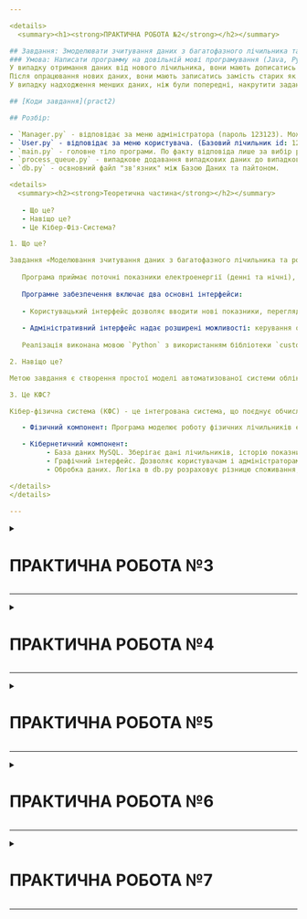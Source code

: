 ```yaml
---

<details>
  <summary><h1><strong>ПРАКТИЧНА РОБОТА №2</strong></h2></summary>

## Завдання: Змоделювати зчитування даних з багатофазного лічильника та обрахунок вартості електроенергії.
### Умова: Написати программу на довільній мові програмування (Java, Python, JS, C, C#, С++...), яка б на вхід отримувала дані двофазного лічильника "день-ніч" та за різним тарифом, рахувала різницю між попередніми показниками та поточними, виставляючи рахунок. 
У випадку отримання даних від нового лічильника, вони мають дописатись у масив з усіма даними. 
Після опрацювання нових даних, вони мають записатись замість старих як наступні початкові.
У випадку надходження менших даних, ніж були попередні, накрутити задане число квт (100 день та 80 ніч) та видати рахунок.

## [Коди завдання](pract2)

## Розбір:

- `Manager.py` - відповідає за меню адміністратора (пароль 123123). Можливість змінювати тариф день/ніч, редагувати, додавати/видаляти лічильники, переглядати/видаляти історію будь-якого лічильника.
- `User.py` - відповідає за меню користувача. (Базовий лічильник id: 123, passwd: 123123). Кожен користувач може додавати нові показники, переглядати історію та змінити пароль для свого лічильника. Вихід не передбачений 😈.
- `main.py` - головне тіло програми. По факту відповіда лише за вибір ролі, що описані вище.
- `process_queue.py` - випадкове додавання випадкових даних до випадкових лічильників. Є можливість "накрутки" значень, бо все випадкове.
- `db.py` - освновний файл "зв'язник" між Базою Даних та пайтоном.

<details>
  <summary><h2><strong>Теоретична частина</strong></h2></summary>
     
   - Що це?
   - Навіщо це?
   - Це Кібер-Фіз-Система?

1. Що це? 

Завдання «Моделювання зчитування даних з багатофазного лічильника та розрахунок вартості електроенергії» полягає у створенні програмного забезпечення для обробки інформації з двофазного електролічильника типу «день-ніч».
   
   Програма приймає поточні показники електроенергії (денні та нічні), порівнює їх із попередніми значеннями, обчислює обсяг споживання та вартість згідно з вказаними тарифами (окремо для кожного періоду). У разі встановлення нового лічильника його дані додаються в базу, а після обробки останні показники зберігаються як нові початкові. Якщо виявлено, що поточні показники менші за попередні, система враховує можливу «накрутку» (наприклад, додає умовно 100 кВт для дня та 80 кВт для ночі), щоб забезпечити коректні розрахунки.
   
   Програмне забезпечення включає два основні інтерфейси:
   
   - Користувацький інтерфейс дозволяє вводити нові показники, переглядати історію споживання електроенергії та змінювати пароль.
   
   - Адміністративний інтерфейс надає розширені можливості: керування обліковими записами лічильників (додавання, видалення), редагування тарифів і очищення історії споживання.
   
   Реалізація виконана мовою `Python` з використанням бібліотеки `customtkinter` для побудови GUI, MySQL для зберігання даних і багатопоточності — для імітації автоматичного надходження даних через чергу.

2. Навіщо це?

Метою завдання є створення простої моделі автоматизованої системи обліку електроенергії, яка імітує реальні сценарії роботи з багатофазними лічильниками з реального життя. Тут - автоматизовані системи обліку електроенергії, що використовуються для моніторингу споживання, виставлення рахунків, накрутки показань та управління інфраструктурою.

3. Це КФС?

Кібер-фізична система (КФС) - це інтегрована система, що поєднує обчислювальні (кібернетичні) компоненти з фізичними процесами з реального життя. 

   - Фізичний компонент: Програма моделює роботу фізичних лічильників електроенергії типу "день-ніч", які вимірюють споживання електроенергії в реальному світі. Хоча в даній реалізації лічильники є віртуальними, вони імітують реальні пристрої, які фіксують фізичні величини (кіловат-години).

   - Кібернетичний компонент:
         - База даних MySQL. Зберігає дані лічильників, історію показників і тарифи.
         - Графічний інтерфейс. Дозволяє користувачам і адміністраторам взаємодіяти з системою.
         - Обробка даних. Логіка в db.py розраховує різницю споживання, застосовує тарифи та обробляє випадки "накрутки".

</details>
</details>

---
```


<details>
  <summary><h1><strong>ПРАКТИЧНА РОБОТА №3</strong></h2></summary>

## Завдання: Передбачення погоди.
### Умова: Передбачення погоди (температури) на наступний день. День потрібно вибрати один з існуючих, щоб можна було зрозуміти, чи вірне ваше передбачення.
#### Датасет: [\*Базель\*](https://www.meteoblue.com/uk/weather/archive/export?daterange=2022-09-04%20-%202024-03-19&locations%5B%5D=basel_switzerland_2661604&domain=ERA5T&min=2023-01-01&max=2024-03-19&params%5B%5D=&params%5B%5D=temp2m&params%5B%5D=&params%5B%5D=&params%5B%5D=&params%5B%5D=&params%5B%5D=&params%5B%5D=&params%5B%5D=&utc_offset=%2B00%3A00&timeResolution=hourly&temperatureunit=CELSIUS&velocityunit=KILOMETER_PER_HOUR&energyunit=watts&lengthunit=metric&degree_day_type=10%3B30&gddBase=10&gddLimit=30)

## [Коди завдання](pract3)

## Розбір:

- `csvindb.py` - csv in db. Завантажує дані із .csv файлу у створену базу даних. 
- `db.py` - освновний файл "зв'язник" між Базою Даних та пайтоном.
- `main.py` - основний файл програми, що і відповіда за прогнозування та візуалізацію завдання.

Використовується модель "Random Forest Regressor" - "Випадковий ліс для регресії". 

## Модель прогнозування погоди

Для прогнозу погодних параметрів (температура, опади, пориви вітру, тиск) використовується Random Forest Regressor. Пайплайн виглядає так:

1. Розподіл на тренувальний і тестовий набори. Тренувальний - для зменшення MSE (Mean Squared Error) - середнє квадратів помилок між справжніми та прогнозованими значеннями. Чим менше - тим точніше. Тестовий набір - для перевірки прогрозу.
2. **Тренування моделі**  
   ```python
   from sklearn.ensemble import RandomForestRegressor
   model = RandomForestRegressor(n_estimators=100, max_depth=10, random_state=42)
   model.fit(X_train, y_train)
   ```
   - Ми створюємо 100 незалежних дерев прогнозу і одночасно вчимо їх на різних випадках з нашого тестового набору даних. Кожне дерево навчається окремо, щоб у сумі дати більш точний результат.

3. **Оцінка якості**  
   ```python
   from sklearn.metrics import mean_squared_error
   y_pred = model.predict(X_test)
   mse = mean_squared_error(y_test, y_pred)
   ```
   Після навчання кожне з 100 дерев робить свій прогноз. Беремо середнє значення цих прогнозів. Порівнюємо його з реальними показниками, обчислюючи середню MSE.

4. **Збереження результатів**  
   - Збереження прогнозів у `results.txt` і логування в базу через `save_prediction`.

5. **Візуалізація**

<details>
<summary><strong>Показати код</strong></summary>

   ```python
   plt.figure(figsize=(12, 6))
   plt.plot(test['timestamp'], test['temperature'], label='Реальна')
   plt.plot(test['timestamp'], models['temperature'].predict(X_test), label='Прогноз')
   plt.xlabel('Дата')
   plt.ylabel('Температура (°C)')
   plt.title('Прогноз температури на 06.03.2024')
   plt.legend()
   plt.grid(True)
   plt.show()
   ```
</details>
</details>

---

<details>
  <summary><h1><strong>ПРАКТИЧНА РОБОТА №4</strong></h2></summary>

## Завдання: Модель хаосу чи атрактор Лоренца.
### Умова: Побудувати атрактор Лоренца або іншу модель хаосу та показати, яким чином вона доводить, що велика похибка призводить до зміни показників моделі (погоди), які критично впливають на результат підрахунків та псує коректність передбачення. Unit тести необхідні.

## [Коди завдання](pract4)

## Розбір:

1. Початково програма писалась на pygame + asyncio. Фінально було перенесено на OpenGL.
OpenGL дозволяє працювати із справжнім 3D + розрахунки на GPU, замість псевдо-3D + CPU (yeah-yeah, 5 fps).
Але і без pygame не обійшлось. Використовувався для створення 2D полотна (меню). Аналог такого рішення часто використовується для інтерфесів у справжніх 3D іграх. (World of Warcraft / Minecraft 👍)

2. **Прострі 3D фігури:**
   - `cube.py`     - Куб.
   - `pira.py`     - Піраміда.
   - `cylinder.py` - Циліндр.

Усі фігури ідентично написані, підтримують зміну кольору та товщину ребер.

3. **Складні 3D графіки:**
   - `lorenz.py`   - Аттрактор Лоренза.
   - `chua.py`     - Аттрактор Чуа.
   - `rossel.py`   - Аттрактор Ро(е)/(ё)/(ьо)сселла.

- setting.txt - просто файл для зберігання налаштувань швидкості та чутливості камери.
- `test_art.py` - тести.

## Пояснення:

**Перехід на OpenGL спростив роботу у 3D, але реалізація руху із паралельним обертом камери - було жахіттям.**

*Код оберту камери:*

<details>
<summary><strong>Показати код</strong></summary>

```python
def get_camera_vectors(yaw, pitch):
    f = np.array([
        math.cos(pitch)*math.sin(yaw),
        math.sin(pitch),
        math.cos(pitch)*math.cos(yaw)
    ], dtype=np.float32)
    f /= np.linalg.norm(f)
    r = np.cross(f, np.array([0.0,1.0,0.0], dtype=np.float32))
    r /= np.linalg.norm(r)
    u = np.cross(r,f)
    return f, r, u
```

</details>

  - Абсолютно такий же векторний спосіб використовуються для реалізації керування камерою у 3D-просторі, обчислюючи вектори напрямку на основі кутів повороту.

*Код для руху у просторі:*

<details>
<summary><strong>Показати код</strong></summary>

```python
if not is_paused:
    dt = clock.get_time() / 1000.0
    keys = pygame.key.get_pressed()
    if keys[pygame.K_w]:
        camera_pos += forward * move_speed * dt
    if keys[pygame.K_s]:
        camera_pos -= forward * move_speed * dt
    if keys[pygame.K_a]:
        camera_pos -= right * move_speed * dt
    if keys[pygame.K_d]:
        camera_pos += right * move_speed * dt
    if keys[pygame.K_SPACE]:
        camera_pos[1] += move_speed * dt
    if keys[pygame.K_LCTRL] or keys[pygame.K_RCTRL]:
        camera_pos[1] -= move_speed * dt
```

</details>

  - Звісно, реалізовано просто, але проблема була у синхронізації повороту камери з рухом прямо. Зараз працює: Куди дивимось, туди і йдемо прямо. Роблячи це у pygame доводилось проектувати камеру у просторі як точку на площину під користувачем і рухати її координати. Звісно, що таким способом поворот камери враховується лише відносно, і натискаючи `W` рух користувача був куди завгодно, але не туди, куди б хотілось.

**2D повéрх 3D:**

```python
def update_menu_texture():
    flipped = pygame.transform.flip(menu_surface, False, True)
    data = pygame.image.tostring(flipped, "RGBA", True)
    glBindTexture(GL_TEXTURE_2D, menu_texture_id)
    glTexImage2D(GL_TEXTURE_2D, 0, GL_RGBA, MENU_W, MENU_H + TAB_H,
                 0, GL_RGBA, GL_UNSIGNED_BYTE, data)
```

  - Pygame - це 2D-інструмент, що тут малює меню, яке вже потім передається в OpenGL як текстура.

**Open source GLSL Шейдери:**

<details>
<summary><strong>Показати код</strong></summary>

```python
VERTEX_SHADER_SRC = """
#version 330 core
layout(location = 0) in vec3 aPos;
uniform mat4 model;
uniform mat4 view;
uniform mat4 projection;
void main(){
    gl_Position = projection * view * model * vec4(aPos,1.0);
}
"""
FRAGMENT_SHADER_SRC = """
#version 330 core
out vec4 FragColor;
uniform vec3 color;
void main(){
    FragColor = vec4(color,1.0);
}
"""
```
</details>

  - Старший брат усього проекту на OpenGL. Найпростіше, щоб не використовувати фікс-конвеєр як це було у старих відеоіграх.

Інша величезна частина коду побудована для роботи із аттракторами та фігурами та дуже просить розбиття на ще N файлів, але це вже чисто технічно можна назвати СУПЕР-мікродвигуном для ігор, оскільки вона має деякі риси ігрового движка, такі як рендеринг і управління камерою. Но без фізики, анімації, звуків та скриптів.

<details>
  <summary><h2><strong>Теоретична частина</strong></h2></summary>
     
   - Що це?
   - Навіщо це?
   - Це Кібер-Фіз-Система?

1. **Що це?**

Завдання «3D-візуалізація геометричних фігур та атракторів у реальному часі» тому і створенно програмне забезпечення для рендерингу та інтерактивного управління 3D-об’єктами (куб, піраміда, циліндр) і динамічними атракторами (Лоренца, Рьослера, Чуа) за допомогою OpenGL для 3D та Pygame 2D. Програма дозволяє користувачу створювати об’єкти з налаштованими параметрами (розмір, колір, товщина ребер), додавати атрактори з регулюванням їхніх початкових умов і швидкості малювання, а також переміщатися 3D-сценою за допомогою камери.

2. **Навіщо це?**

Метою завдання є створення інтерактивної 3D-системи для моделювання та візуалізації геометричних об’єктів і хаотичних систем. Основні цілі:
- Моделювання хаосу: Атрактори імітують складні динамічні системи, що застосовуються в фізиці, біології та інженерії.
- Практичне застосування: Подібні інструменти використовуються в наукових симуляціях, навчанні, дизайні 3D-графіки та аналізі нелінійних систем.

3. **Це КФС?**

- Фізичний компонент: Програма моделює фізичні об’єкти (куб, піраміда, циліндр) і динамічні системи (атрактори), які відображають реальні явища, такі як рух частинок або поведінка нелінійних систем у природі (наприклад, турбулентність чи електричні кола). Атрактори - це лише можливий приклад.

- Кібернетичний компонент:  
  - Рендеринг OpenGL у `main_minGL.py` і модулях об’єктів створює візуалізацію 3D-даних.  
  - Обчислення атракторів (`lorenz.py`, `rossler.py`, `chua.py`) базуються на диференціальних рівняннях, що моделюють динаміку.  
  - Моделі геометричних фігур (`cube.py`, `pira.py`, `cylinder.py`) з визначенням вершин, індексів і рендерингом.
  - UI з Pygame дозволяє користувачу взаємодіяти з системою, регулюючи параметри в реальному часі та оглядати фігури, а головне, атрактори з БУДЬ-ЯКОЇ сторони.

</details>

<details>
  <summary><h2><strong>Пояснення про атрактори та їхнє використання</strong></h2></summary>

Атрактори — це концепції з теорії хаосу та нелінійної динаміки, які описують поведінку систем, що еволюціонують у часі за диференціальними рівняннями. У проекті реалізовано три типи атракторів: Лоренца, Рьослера та Чуа. Пробіжимось по кожному:

1. **Атрактор Лоренца (`lorenz.py`)**  
   - **Опис**: Розроблений Едвардом Лоренцом у 1963 році для моделювання конвекції в атмосфері. Використовує три диференціальних рівняння з параметрами σ (температурна дифузія), ρ (дисипація) і β (геометричний фактор).  
   - **Характеристики**: Має "метеликову" форму з двома "крилами".
   - **Використання**: Атрактор Лоренза використовують, щоб моделювати, як повітря рухається в атмосфері. Наприклад, він показує, чому погода може різко змінюватися. Але все одно залишаєтися в межах певного "патерну".

2. **Атрактор Рьослера (`rossler.py`)**  
   - **Опис**: Запропонований Отто Рьослером у 1976 році як спрощена модель хаотичних систем з тьома змінними (x, y, z) та трьома параметри a, b, c, що визначають динаміку.  
   - **Характеристики**: Виглядає як спіральна структура з періодичним "провалюванням" у третьому вимірі.  
   - **Використання**: Аналіз хімічних реакцій, нейронних мереж, моделювання біологічних систем із хаотичною поведінкою.

3. **Атрактор Чуа (`chua.py`)**  
   - **Опис**: Розроблений Леоном Чуа для моделювання електричного кола з нелінійним резистором. Складається з трьох диференціальних рівнянь із нелінійною функцією, що залежить від параметрів m0 і m1.  
   - **Характеристики**: Має складну, подвійну спіральну структуру, що відображає багатовимірний хаос.  
   - **Використання**: Моделювання електронних кіл, аналіз сигналів, дослідження синхронізації в нелінійних системах.

**Загальне застосування атракторів**:  
  - **Наука**: Дослідження хаосу, прогнозування складних систем (погода, клімат).  
  - **Технології**: Розробка алгоритмів стиснення даних, шифрування, робототехніки.  

**Для чого вони існують?**

Атрактори винайдені, щоб пояснити, як у природі чи техніці працюють системи, де багато змінних впливають одна на одну. Вони допомагають вченим і інженерам:

У реальному світі багато процесів (погода, серцебиття, рух планет, хмари, вітри) виглядають хаотично, але атрактори показують, що за цим є певний порядок.
Як казав Генрі Брукс Адамс: "Хаос народжує життя, а порядок народжує звичку".
Прогнозувати поведінку: Якщо знати, до якого атрактора система прагне, можна передбачити, що станеться далі.
Моделювати реальність: Атрактори дозволяють створювати моделі складних явищ, щоб їх вивчати без реальних експериментів. Такий підхід економить час, гроші та ресурси, дозволяючи вченим вивчати складні явища на комп’ютері, а не в реальних умовах, де це часто небезпечно чи непрактично.

</details>
</details>

---

<details>
  <summary><h1><strong>ПРАКТИЧНА РОБОТА №5</strong></h2></summary>

## Завдання: Побудова генетичного алгоритму. Задача комівояжера (Travelling Salesman Problem): Мінімізація відстані, яку потрібно подолати продавцеві, щоб відвідати кожного клієнта точно один раз і повернутися в точку виходу.
### Умова: Запрограмувати вирішення обраної задачі за допомогою генетичного алгоритму. Дати можливість обирати кількість та якість початкової популяції чи декількох популяцій. Кількість ітерацій має теж задаватись, включно з опцією “до останнього живого”. Виводити статистику популяцій після кожної ітерації.

## [Коди завдання](pract5)

## Розбір: 

Початково програма писалась для лабіринту (архів maze.zip), але оскільки сама задача Комівояжера більш призначена для графів - розглянемо архів graf.zip.

- `main.py` - головний файл програми. Відповідає за введення початкових значень та основний зв'язуючий файл усієї програми.
- `graf.py` - генерує зв’язний ненаправлений зважений граф з можливістю змінити ймовірність з'єднання вершин ребрами випадковою вагою (2 < `weight` < 10).
- `graph.py` - візуалізатор усієї програми. Малює n-вершинний граф, у якому вершини=клієнти, а ребра=шляхи. Також малює "продавців" і вказує найкращий знайдений шлях минулого покоління.
- `genetic.py` - реалізація генетичного алгоритму для задачі комівояжера (TSP).

### Використано: 

**1. Звичайний генетичний алгоритм (Simple Genetic Algorithm): Заснований на базових операціях кросоверу, мутації та вибору**
Кожне покоління: відбір → кросовер → мутація → нове покоління.

```python
# в блоці побудови нового покоління:
for _ in range(self.pop_size - self.elite_size):
    parent1 = random.choice(elite)
    parent2 = random.choice(elite)
    # у clone() відбувається і кросовер (часткове схрещення з parent2), і мутація
    new_pop.append(parent1.clone(mutate=True, parent2=parent2))

```

**2. Елітний генетичний алгоритм (Elitist Genetic Algorithm)**  
Найкращі (елітні) продавці копіюються напряму в наступне покоління.

```python
# після оцінки фітнесу, сортування за points:
elite = sorted(self.population, key=lambda s: s.points, reverse=True)[:self.elite_size]
# напряму копіюємо цих “елітних” у нову популяцію
new_pop.extend(elite)
 ```


**3. Паралельний генетичний алгоритм (Parallel Genetic Algorithm)**  
fitnes кожного продавця обчислюється паралельно (через 'multiprocessing.Pool'), що Це значно пришвидшує обчислення для великих популяцій. Але, звісно, популяція у 1000 осіб - занадто 🥲.

```python
# створюємо пул процесів
self.pool = Pool(cpu_count())

# у тренувальному циклі — одночасно викликаємо evaluate_seller для всієї population
self.population = self.pool.map(evaluate_seller, self.population)

# по завершенню тренування закриваємо пул
self.pool.close()
self.pool.join()
```

### Обов'язкові етапи
##### Все показано у кодах нижче:

<details>
<summary><strong>GeneticTSP</strong></summary>

```python
class GeneticTSP:
    def __init__(…):
        # 1) Ініціалізація популяції
        # Створюємо початкову популяцію випадкових маршрутів
        self.population = self._initialize_population(loaded_genome)

    def _initialize_population(self, loaded_genome):
        """1) Ініціалізація популяції: повертає список Seller’ів."""
        population = []
        if loaded_genome and self._is_valid_genome(loaded_genome):
            population.append(Seller(..., genome=loaded_genome))
        while len(population) < self.pop_size:
            population.append(Seller(self.graf, self.mutation_rate))
        return population

    def train(self):
        def loop():
            for gen in range(1, self.generations + 1):
                # 2) Оцінка придатності (fitness evaluation)
                self._evaluate_population()

                # 7) Умова зупинки
                if self._check_termination():
                    break

                # 3) Вибір батьків
                elite, selected = self._select_parents()

                # 4) Створення нащадків
                new_offspring = self._crossover_and_mutate(elite)

                # 6) Вибір для наступної популяції (елітність + нащадки)
                self._form_next_population(elite, new_offspring)

            # 8) Вивід результатів
            return self.get_best()

        threading.Thread(target=loop, daemon=True).start()


    def _evaluate_population(self):
        """2) Оцінка придатності: паралельно рахуємо fitness кожного."""
        self.population = self.pool.map(evaluate_seller, self.population)


    def _check_termination(self):
        """7) Умова зупинки: досягли оптимуму чи пройшли всі покоління."""
        return any(self._compare_paths(s.path, self.optimal_path)
                   for s in [self.best_by_distance]) \
               or gen >= self.generations


    def _select_parents(self):
        """3) Вибір батьків: турнір/рулетка/елітний відбір."""
        # еліта
        elite = sorted(self.population, key=lambda s: s.points, reverse=True)[:self.elite_size]
        # інша селекція (наприклад, турнір)
        selected = random.choices(elite, k=self.pop_size // 2)
        return elite, selected


    def _crossover_and_mutate(self, parents):
        """4) Створення нащадків: кросовер + мутація."""
        offspring = []
        for _ in range(self.pop_size - self.elite_size):
            p1, p2 = random.sample(parents, 2)
            child = p1.clone(mutate=True, parent2=p2)
            offspring.append(child)
        return offspring


    def _form_next_population(self, elite, offspring):
        """6) Формуємо наступну популяцію: еліта + нові нащадки."""
        self.population = elite + offspring
```

</details>

<details>
<summary><strong>Seller</strong></summary>

```python
class Seller:
    def __init__(…):
        self.genome = self._initialize_genome()   # 1) Ініціалізація однієї особини

    def _initialize_genome(self):
        """Генерує випадковий валідний маршрут."""

    def evaluate_fitness(self):
        """2 & 5) Оцінка придатності поточної особини."""
        # рахує distance, points, штрафи, повертає points

    def move(self):
        """Частина етапу 4: просуває особину по маршруту для анімації."""
```

</details>

<details>
  <summary><h2><strong>Теоретична частина</strong></h2></summary>
     
   - Що це?
   - Навіщо це?
   - Це Кібер-Фіз-Система?

1. **Що це?**

Завдання «Розв’язання задачі комівояжера за допомогою генетичного алгоритму» полягає у створенні програмного забезпечення для пошуку найкоротшого маршруту, який відвідує усі вершини графа і повертається до початкової точки, з використанням генетичного алгоритму. У нашому випадку: Звичайний генетичний алгоритм `(Simple Genetic Algorithm)` + Елітний генетичний алгоритм `(Elitist Genetic Algorithm)` + Паралельний генетичний алгоритм `(Parallel Genetic Algorithm)`. Програма генерує граф із заданою кількістю вершин, моделює рух "продавців", які досліджують маршрути, і визначає оптимальний шлях на основі відстані. Кількість верщин = кількості клієнтів в задачі.

2. **Навіщо це?**

Метою є створення моделі оптимізації маршрутів, яка імітує реальні сценарії логістики та планування.
- Оптимізація маршрутів: Генетичний алгоритм дозволяє знайти наближено оптимальний маршрут, що мінімізує загальну відстань, що є важливим у логістиці для економії ресурсів.
- Моделювання складних графів: Випадковий граф імітує реальні мережі доріг чи зв’язків, що робить задачу реалістичною. Як на мене - лабіринт більше подходить для реального життя, але задача будується на графах, то ж. на графах.
- Практичне застосування: Подібні системи використовуються в логістиці, оптимізації маршрутів доставки, плануванні транспортних мереж і робототехніці.

3. **Це КФС?**

- Фізичний компонент: 
    Програма моделює фізичний процес руху транспортного засобу чи агента (комівояжера) у графі, який імітує реальну мережу доріг або зв’язків. Хоча граф є віртуальним, він представляє фізичні об’єкти, такі як міста, дороги чи пункти доставки, що відповідає реальним сценаріям логістики чи навігації.

- Кібернетичний компонент:  

  - Управління параметрами та збереження даних у `main.py`, включаючи завантаження/збереження графа.
  - Генетичний алгоритм у `genetic.py` обчислює оптимальні маршрути, використовуючи еволюційні операції (мутація, схрещування).  
  - Інтерактивну візуалізацію руху продавців і найкращого маршруту в `graph.py` за допомогою `tkinter`.

- Взаємодія між кібер і фізичними компонентами:  
  Програма отримує "вхідні дані" (граф, вершини), які представляють фізичне середовище, обробляє їх за допомогою генетичного алгоритму для визначення оптимального маршруту (кібернетична обробка) і повертає "вихідні дані" у вигляді TSP маршруту.

- Реалістична модель:  
  Програма імітує реальні КФС, такі як системи навігації (наприклад, GPS) чи логістичні платформи, де обчислювальні алгоритми оптимізують рух фізичних об’єктів (транспортних засобів) у реальному світі. Найпростіший приклад: коли ви за допомогою `GoogleMaps` плануєте тур по місту Вокзал-Місце-Місце-Вокзал - карти зв'язують усі точки у єдиний маршрут відвідуючи кожну точку по одному разу.

</details>
</details>

--- 

<details>
  <summary><h1><strong>ПРАКТИЧНА РОБОТА №6</strong></h2></summary>

## Завдання: Клітинні автомати. Модель лісової пожежі.
### Умова: Розробити модель епідемії або лісової пожежі за допомогою клітинних автоматів. Навчитися програмувати та візуалізувати динамічні процеси у складних системах.
### Модель лісової пожежі:
   - Клітини: 
      - Кожна клітина може бути в одному з трьох станів: 

         - незаймана (T)
         - горить (B)
         - згоріла (E).
   - Правила переходу:
      - Незаймана клітина може загорітися, якщо поруч з нею є клітини, що горять.
      - Горюча клітина з часом стає згорілою.
      - Згоріла клітина більше не може змінювати свій стан.

   - Параметри:
      - Ймовірність загоряння для незайманої клітини (P_burn).
      - Час горіння клітини (T_burn).

## [Коди завдання](pract6)

## Розбір:

`main.py` - головний файл із виконанням завдання. Завантажує готову карту .png - для прикладу створені за допомогою `cartopy` + `numpy` карти світу, європи та росії. Спалити можна все на ваш смак 😋.

<sub>p.s. Карта Європи та росії із проекцією Гаусса-Крюгера, тому вони "приплюснуті". Карта світу - ні.</sub>

#### По коду:

**1. Сітка** 
Одна із найважчих частин, це розбиття карти на сітку для подальшої роботи. Все зроблено максимально просто, але від цього і максимально практично. Спочатку задаємо колір океанів/морів: `WATER_COLOR = np.array([173, 216, 230])   # #ADD8E6 для моря` by Paint, а далі просто при розбитті на сітку перевіряємо квадратну область на кількість цього кольору:
```python
for y in range(rows):
  for x in range(cols):
    tile = arr[x*CELL_SIZE:(x+1)*CELL_SIZE, y*CELL_SIZE:(y+1)*CELL_SIZE]
    water = count пікселів точно WATER_COLOR
    is_land = (water < WATER_THRESHOLD * total_pixels)
    cells.append(Cell(rect, is_land))
```
**2. Крок моделі пожежі (step_fire)**

<details>
<summary><strong>Фрагмент коду</strong></summary>

```python
def step_fire(state,burn,cells,rows,cols,P,T):
    new_s=state.copy(); new_b=burn.copy()
    for y in range(rows):
        for x in range(cols):
            idx=y*cols+x
            if not cells[idx].is_land: continue
            if state[y,x]==UNBURNED:
                neigh=state[max(y-1,0):min(y+2,rows), max(x-1,0):min(x+2,cols)]
                if np.any(neigh==BURNING) and np.random.rand()<P:
                    new_s[y,x]=BURNING; new_b[y,x]=T
            elif state[y,x]==BURNING:
                new_b[y,x]-=1
                if new_b[y,x]<=0: new_s[y,x]=BURNT
    return new_s,new_b
```
</details>

   - Незапалені зелені клітинки (`UNBURNED`) можуть загорітися з ймовірністю `P_burn`, якщо поруч, в області 3х3 є запалені червоні клітинки (`BURNING`).

<details>
<summary><strong>Демонстрація області</strong></summary>

![image](https://github.com/user-attachments/assets/56a537ef-f46c-4058-9dbf-5442d34aeb2d)

</details>

   - Горюча клітинка (BURNING) тліє `T_burn` кроків, потім стає чорною згорілою (`BURNT`).
   - Згоріла клітинка більше не змінюється.

<sub>p.s. Увесь процес "спалювання" йде ітеровано. На початку розробки процес відбувався рекурсивно, впадаючи в `RecursionError` - переповнення стеку рекурсії + проблеми із прорахунком T_burn.</sub>

<details>
  <summary><h2><strong>Теоретична частина</strong></h2></summary>
     
   - Що це?
   - Навіщо це?
   - Це Кібер-Фіз-Система?

1. **Що це?**

Завдання «Моделювання поширення лісової пожежі на карті» полягає у створенні програмного забезпечення для симуляції поширення лісової пожежі на основі первної карти з урахуванням природних особливостей (земля, вода, кордони). Більш глибокі моделі: додатково з аналізом лісо-покрову, густини дерев, складу дерев серед лісу - для більш точної побудови моделі пожежі. Програма дозволяє "підпалювати" ліс у вибраній точці, моделює його поширення залежно від ймовірності загоряння та часу горіння, а також візуалізує процес у реальному часі.

2. **Навіщо це?**

Метою програми є прогнозування та аналіз поширення лісових пожеж, яка імітує реальні природні процеси. Звісно, наша модель НАЙПРОСТІША із можливих. Основні цілі:
- Прогнозування поширення: Симуляція дозволяє оцінити, як пожежа може поширюватися в залежності від умов (ймовірність загоряння, час горіння), що корисно для планування евакуації, гасіння пожежі та оцінки наслідків пожежі при її ігноруванні. На жаль, оцінка не реалізована у програмі, але це лише невеликий фрагмент із того, що обов'язково має бути у подібних система.
- Моделювання природного середовища: В нашому випадку ми просто завантажуємо заздалегідь згенеровані карти та дуже грубо робимо розбиття: "Суша горить, а океани/моря - ні". В ідеалі, звісно, знімки з супутників та більш точний аналіз лісо-покрову (треба не забувати про те, що міста теж горять, хоча і дерев там менше). Я маю на увазі, що ідеальні системи мають враховувати якомога більше факторів впливу на пожежу та її поширення. 
- Практичне застосування: Подібні моделі використовуються в екології, управлінні надзвичайними ситуаціями та лісовому господарстві для прогнозування ризиків і планування дій у разі пожеж. Як приклад, звичайна `Модель лісової пожежі` може бути використана "локально" для підприємств, де ліси замінюються потенційно небезпечним / горючим.

3. **Це КФС?**

- Фізичний компонент:  
  Програма моделює фізичний процес поширення лісової пожежі в природному середовищі, представленому картою Європи, росії та світу у нашому випадку. Хоча сама карта є віртуальною, вона імітує реальні фізичні об’єкти: сушу (де поширюється вогонь), воду (яка блокує поширення). У реальному світі це може відповідати моніторингу лісових пожеж за допомогою супутників або інших допоміжних датчиків.

- Кібернетичний компонент:  
  - Генерація карти за допомогою `matplotlib` та `cartopy`.
  - Сітка клітинок і логіка поширення пожежі, що моделюють динаміку процесу з урахуванням ймовірностей та часу горіння.  
  - Інтерактивна візуалізація за допомогою `pygame`. Можливість дозволяє користувачу запускати пожежІ, декілька, у будь-яких можливих точках та спостерігати її поширення.   
  - Моделювання поширення пожежі з урахуванням сусідніх клітинок і параметрів (ймовірність, час горіння).

- Взаємодія між кібер і фізичними компонентами:  
  Програма отримує "вхідні дані" (карта, класифікація клітинок), які представляють фізичне середовище, обробляє їх за допомогою алгоритму поширення (`step_fire`) для моделювання пожежі та повертає "вихідні дані" просто у вигляді візуалізованого процесу. Користувач може впливати на фізичне середовище (запускаючи вогонь у певній точці), що призводить до перерахунку поширення, створюючи зворотний зв’язок між кібер і фізичною частинами.

- Реалістична модель:  
  Програма імітує сценарії, які застосовуються в реальних кібер-фізичних системах, таких як системи моніторингу лісових пожеж, де датчики (фізичний компонент) передають дані до обчислювальних систем (кібернетичний компонент) для прогнозування та управління.

</details>
</details>

--- 

<details>
  <summary><h1><strong>ПРАКТИЧНА РОБОТА №7</strong></h2></summary>

## Завдання: Мурашиний алгоритм
### Умова: Оптимізація маршрутів транспорту: Мурашиний алгоритм може використовуватися для оптимізації маршрутів транспортних засобів, таких як автомобілі, вантажівки або рейковий транспорт.

## [Коди завдання](pract7)

## Розбір:

- `main.py` - головний зв'язуючий файл програми для введення даних.
- `maze.py` - генерує лабіринт і розміщує точки доставки (точки їжі)
- `ants.py` - реалізація мурашиного алгоритму для VRP (Vehicle Routing Problem) задачі.
- `graph.py`- візуалізація лабіринту та знайденого маршруту.

## По коду:

**Реалізація мурашиного алгоритму**

<details>
<summary><strong>Фрагмент коду</strong></summary>

```python
class AntColonyVRP:
    def __init__(self, maze, entrance, foods, num_vehicles=NUM_VEHICLES, num_ants=30, num_iters=100, alpha=ALPHA, beta=BETA, rho=RHO, Q=Q, epsilon=EPSILON_RANDOM_CHOICE, init_ph EPOромоне=INITIAL_PHEROMONE):
        self.points = [entrance] + foods
        self.n = len(self.points)
        self.dist = [[0]*self.n for _ in range(self.n)]
        self.paths = [[[] for _ in range(self.n)] for _ in range(self.n)]
        for i in range(self.n):
            for j in range(self.n):
                if i != j:
                    p = bfs_path(maze, self.points[i], self.points[j])
                    self.paths[i][j] = p
                    self.dist[i][j] = len(p)-1
        init_val = init_pheromone if init_pheromone is not None else 1.0
        self.pher = [[init_val]*self.n for _ in range(self.n)]

    def _construct_route(self):
        idxs = list(range(1, self.n))
        random.shuffle(idxs)
        groups = [idxs[i::self.K] for i in range(self.K)]
        all_tours = []
        for group in groups:
            tour = [0]
            unvis = set(group)
            while unvis:
                cur = tour[-1]
                if random.random() < self.epsilon:
                    nxt = random.choice(list(unvis))
                else:
                    weights = [self.pher[cur][j] ** self.alpha * (1.0 / self.dist[cur][j]) ** self.beta for j in unvis]
                    nxt = random.choices(list(unvis), weights=weights/sum(weights), k=1)[0]
                tour.append(nxt)
                unvis.remove(nxt)
            tour.append(0)
            all_tours.append(tour)
        return all_tours
```

   - Перед запуском обчислюються відстані та шляхи між усіма точками (вхід + клієнти) через BFS (breadth-first search) - Пошук в ширину. Звісно, це не досить "чесно", що мурахи від початку програми знають розташування точок з їжею. Але давайте інтерпретувати цю задачу на реальне життя: наврядчи я, далекобійник з декількома пунктами призначення та товарами, почну їхати у невідоме. BFS не вирішує всю задачу самостійно, а лише готує необхідні найкоротші шляхи.
   - _construct_route(): Мураха випадково розподіляє клієнтів між транспортними засобами та будує маршрути, використовуючи феромони (pher) та евристику (dist).
   - Вибір наступної точки базується на ймовірності, що залежить від alpha (вплив феромону) та beta (вплив евристики (відстані)), з випадковим вибором через epsilon (шанс з яким мураха обере випадкову наступну точку, а не сусідню).

</details>

<details>
  <summary><h2><strong>Теоретична частина</strong></h2></summary>
     
   - Що це?
   - Навіщо це?
   - Це Кібер-Фіз-Система?

1. **Що це?**

Завдання «Оптимізація маршрутів транспорту за допомогою мурашиного алгоритму» полягає у створенні ПО для розв’язання задачі маршрутизації транспортних засобів (Vehicle Routing Problem) у лабіринті з використанням мурашиного алгоритму (Ant Colony Optimization). Програма генерує лабіринт із прохідними клітинками та стінами, розміщує точки доставки (їжі для мурах), визначає оптимальні маршрути для кількох транспортних засобів, які починаються і закінчуються у визначеному вході, та візуалізує результати.

2. **Навіщо це?**

Метою завдання є створення моделі системи оптимізації маршрутів транспорту, яка імітує реальні сценарії логістики.
Мурашиний алгоритм дозволяє знайти наближено оптимальні маршрути для кількох транспортних засобів, мінімізуючи загальну відстань між точками, що є критично важливим у логістиці для зменшення витрат на паливо та час.
Лабіринт імітує обмеження реального світу, такі як дорожні перепони чи недоступні зони, що робить задачу реалістичною.
Подібні, але, звісно, набагато складніші, системи використовуються в логістичних компаніях, службах доставки, автономних транспортних засобах і навіть робототехніці для планування маршрутів у складних середовищах. Одним із прикладів - ті ж самі `GoogleMaps`, що, при додаванні багатьох точок маршруту, прокрадають найкоротший маршрут між усими вибраними точками.

3. **Це КФС?**

- Фізичний компонент: 

Програма моделює фізичний процес маршрутизації транспортних засобів у середовищі з обмеженнями, в нашому випадку лабіринт. Хоча лабіринт і точки доставки є віртуальними, вони імітують реальні фізичні об’єкти, такі як транспортні засоби, дороги, перешкоди та пункти призначення. У реальному світі це може відповідати, наприклад, доставці їжі (курьери) у місті, де будинки аналогічно стінкам лабіринту або чи навігації роботів у складі, де вже стелажі та випадкові пригради - стіни лабіринту.

- Кібернетичний компонент:

Генерацію лабіринту заданого розміру в `maze.py`, де 0 позначає прохідні клітинки, а 1 - стіни.
Розміщення точок доставки у прохідних клітинках (дороги) лабіринту.
Реалізацію мурашиного алгоритму в `ants.py` <small>показано вище</small> для пошуку оптимальних маршрутів для кількох транспортних засобів, використовуючи феромони та евристику для пошуку найкращих шляхів.
Інтерактивну візуалізацію в `graph.py` за допомогою `tkinter` з можливістю додавати та видаляти точки доставки.

Реалізація виконана мовою `Python` з використанням бібліотеки `tkinter` для графічного інтерфейсу, модуля `random` для генерації лабіринту з точкам їжі. Алгоритм `BFS` (пошук у ширину) використовується для обчислення найкоротших шляхів між точками в лабіринті, тобто для перевірки знайденого короткого маршруту.

- Взаємодія між кібер і фізичними компонентами: 

Програма отримує "вхідні дані" (лабіринт, точки доставки), які представляють фізичне середовище, обробляє їх за допомогою `ACO` для створення оптимальних маршрутів, це вже кібернетична обробка і повертає "вихідні дані" у вигляді маршрутів, які можуть бути застосовані для фізичних транспортних засобів. Інтерактивна візуалізація дозволяє користувачу змінювати фізичне середовище (додавати та видаляти точки запускаючи перерахунок шляхів). Точно так же як просто додалась нова точка маршруту під час руху.
</details>
</details>

---
